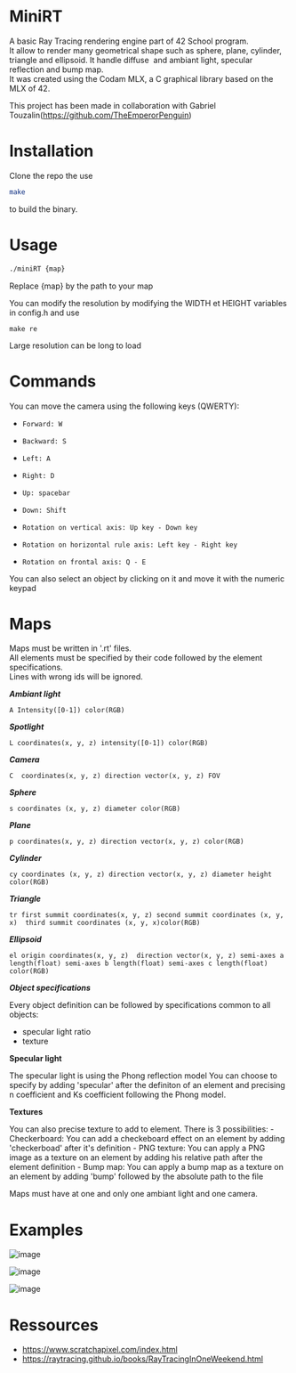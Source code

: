 # MiniRT  

A basic Ray Tracing rendering engine part of 42 School program.  
It allow to render many geometrical shape such as sphere, plane, cylinder, triangle and ellipsoid. It handle diffuse  and ambiant light, specular reflection and bump map.  
It was created using the Codam MLX, a C graphical library based on the MLX of 42.  

This project has been made in collaboration with Gabriel Touzalin(https://github.com/TheEmperorPenguin)
# Installation  

Clone the repo the use  
``` bash  
make  
```  
to build the binary.  

# Usage  

``` bash  
./miniRT {map}  
```  
Replace {map} by the path to your map  

You can modify the resolution by modifying the WIDTH et HEIGHT variables in config.h and use 
```
make re
```
Large resolution can be long to load

# Commands

You can move the camera using the following keys (QWERTY):
*     Forward: W
*     Backward: S
*     Left: A
*     Right: D
*     Up: spacebar
*     Down: Shift
*     Rotation on vertical axis: Up key - Down key
*     Rotation on horizontal rule axis: Left key - Right key
*     Rotation on frontal axis: Q - E

You can also select an object by clicking on it and move it with the numeric keypad


# Maps  

Maps must be written in '.rt' files.  
All elements must be specified by their code followed by the element specifications.  
Lines with wrong ids will be ignored.  

***Ambiant light***  
```  
A Intensity([0-1]) color(RGB)  
```  

***Spotlight***  
```  
L coordinates(x, y, z) intensity([0-1]) color(RGB)  
```  

***Camera***  
```  
C  coordinates(x, y, z) direction vector(x, y, z) FOV  
```  

***Sphere***  
```  
s coordinates (x, y, z) diameter color(RGB)  
```  

***Plane***  
```  
p coordinates(x, y, z) direction vector(x, y, z) color(RGB)  
```  

***Cylinder***  
```  
cy coordinates (x, y, z) direction vector(x, y, z) diameter height color(RGB)  
```  
***Triangle***  

```  
tr first summit coordinates(x, y, z) second summit coordinates (x, y, x)  third summit coordinates (x, y, x)color(RGB)  
```  

***Ellipsoid***  
```  
el origin coordinates(x, y, z)  direction vector(x, y, z) semi-axes a length(float) semi-axes b length(float) semi-axes c length(float) color(RGB)  
```  

***Object specifications***  

Every object definition can be followed by specifications common to all objects:  
 - specular light ratio  
 - texture  

**Specular light**

The specular light is using the Phong reflection model
You can choose to specify by adding 'specular' after the definiton of an element and precising n coefficient and Ks coefficient following the Phong model.

**Textures**

You can also precise texture to add to element. There is 3 possibilities: 
    - Checkerboard:
        You can add a checkeboard effect on an element by adding 'checkerboad' after it's definition
    - PNG texture:
        You can apply a PNG image as a texture on an element by adding his relative path after the element definition
    - Bump map:
        You can apply a bump map as a texture on an element by adding 'bump' followed by the absolute path to the file

Maps must have at one and only one ambiant light and one camera.

# Examples
![image](https://hackmd.io/_uploads/r1yGhOsnp.png)

![image](https://hackmd.io/_uploads/SkqX3OjnT.png)

![image](https://hackmd.io/_uploads/SyQH3Osn6.png)



# Ressources 
- https://www.scratchapixel.com/index.html
- https://raytracing.github.io/books/RayTracingInOneWeekend.html
